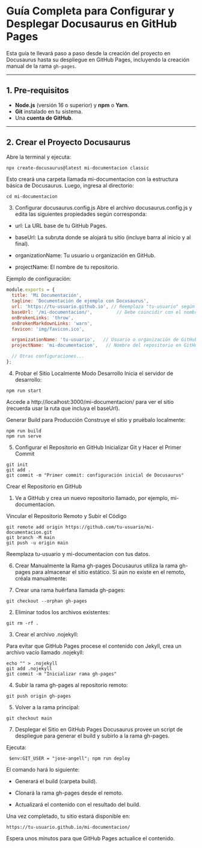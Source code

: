 # Guía Completa para Configurar y Desplegar Docusaurus en GitHub Pages

Esta guía te llevará paso a paso desde la creación del proyecto en Docusaurus hasta su despliegue en GitHub Pages, incluyendo la creación manual de la rama `gh-pages`.

---

## 1. Pre-requisitos

- **Node.js** (versión 16 o superior) y **npm** o **Yarn**.
- **Git** instalado en tu sistema.
- Una **cuenta de GitHub**.

---

## 2. Crear el Proyecto Docusaurus

Abre la terminal y ejecuta:

```bash
npx create-docusaurus@latest mi-documentacion classic
```
Esto creará una carpeta llamada mi-documentacion con la estructura básica de Docusaurus. Luego, ingresa al directorio:

```
cd mi-documentacion
```

3. Configurar docusaurus.config.js
Abre el archivo docusaurus.config.js y edita las siguientes propiedades según corresponda:

- url: La URL base de tu GitHub Pages.

- baseUrl: La subruta donde se alojará tu sitio (incluye barra al inicio y al final).

- organizationName: Tu usuario u organización en GitHub.

- projectName: El nombre de tu repositorio.

Ejemplo de configuración:

``` js
module.exports = {
  title: 'Mi Documentación',
  tagline: 'Documentación de ejemplo con Docusaurus',
  url: 'https://tu-usuario.github.io', // Reemplaza "tu-usuario" según corresponda
  baseUrl: '/mi-documentacion/',         // Debe coincidir con el nombre de tu repositorio
  onBrokenLinks: 'throw',
  onBrokenMarkdownLinks: 'warn',
  favicon: 'img/favicon.ico',

  organizationName: 'tu-usuario',   // Usuario o organización de GitHub
  projectName: 'mi-documentacion',   // Nombre del repositorio en GitHub

  // Otras configuraciones...
};

```

4. Probar el Sitio Localmente
Modo Desarrollo
Inicia el servidor de desarrollo:

```
npm run start
```

Accede a http://localhost:3000/mi-documentacion/ para ver el sitio (recuerda usar la ruta que incluya el baseUrl).

Generar Build para Producción
Construye el sitio y pruébalo localmente:
```
npm run build
npm run serve
```

5. Configurar el Repositorio en GitHub
Inicializar Git y Hacer el Primer Commit

```
git init
git add .
git commit -m "Primer commit: configuración inicial de Docusaurus"
```

Crear el Repositorio en GitHub
1.  Ve a GitHub y crea un nuevo repositorio llamado, por ejemplo, mi-documentacion.

Vincular el Repositorio Remoto y Subir el Código

```
git remote add origin https://github.com/tu-usuario/mi-documentacion.git
git branch -M main
git push -u origin main
```
Reemplaza tu-usuario y mi-documentacion con tus datos.

6. Crear Manualmente la Rama gh-pages
Docusaurus utiliza la rama gh-pages para almacenar el sitio estático. Si aún no existe en el remoto, créala manualmente:

1. Crear una rama huérfana llamada gh-pages:
``` 
git checkout --orphan gh-pages
 ```
2. Eliminar todos los archivos existentes:
``` 
git rm -rf .
```
3. Crear el archivo .nojekyll:

Para evitar que GitHub Pages procese el contenido con Jekyll, crea un archivo vacío llamado .nojekyll:
```
echo "" > .nojekyll
git add .nojekyll
git commit -m "Inicializar rama gh-pages"
```

4. Subir la rama gh-pages al repositorio remoto:
```
git push origin gh-pages
```
5. Volver a la rama principal:
```
git checkout main
```

7. Desplegar el Sitio en GitHub Pages
Docusaurus provee un script de despliegue para generar el build y subirlo a la rama gh-pages.

Ejecuta:
```
 $env:GIT_USER = "jose-angell"; npm run deploy
```

El comando hará lo siguiente:

- Generará el build (carpeta build).

- Clonará la rama gh-pages desde el remoto.

- Actualizará el contenido con el resultado del build.

Una vez completado, tu sitio estará disponible en:
```
https://tu-usuario.github.io/mi-documentacion/
```

Espera unos minutos para que GitHub Pages actualice el contenido.